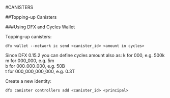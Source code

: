 #CANISTERS

##Topping-up Canisters

###Using DFX and Cycles Wallet


Topping-up canisters:

```shell
dfx wallet --network ic send <canister_id> <amount in cycles>
```
Since DFX 0.15.2 you can define cycles amount also as:
k for 000, e.g. 500k  
m for 000_000, e.g. 5m  
b for 000_000_000, e.g. 50B  
t for 000_000_000_000, e.g. 0.3T  

Create a new identity:

```shell
dfx canister controllers add <canister_id> <principal>
```
